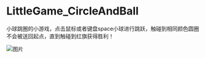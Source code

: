 # LittleGame_CircleAndBall
小球跳圈的小游戏，点击鼠标或者键盘space小球进行跳跃，触碰到相同颜色圆圈不会被送回起点，直到触碰到红旗获得胜利！

![图片](https://user-images.githubusercontent.com/56376594/146868933-0dc4c927-d965-40a4-bba0-5f7f235cc07d.png)
